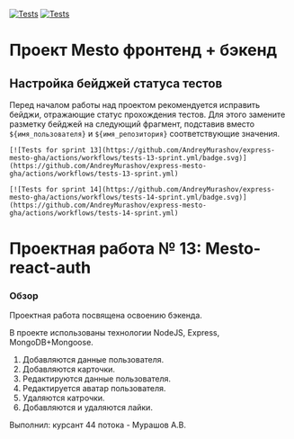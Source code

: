 [![Tests](https://github.com/yandex-praktikum/express-mesto-gha/actions/workflows/tests-13-sprint.yml/badge.svg)](https://github.com/yandex-praktikum/express-mesto-gha/actions/workflows/tests-13-sprint.yml) [![Tests](https://github.com/yandex-praktikum/express-mesto-gha/actions/workflows/tests-14-sprint.yml/badge.svg)](https://github.com/yandex-praktikum/express-mesto-gha/actions/workflows/tests-14-sprint.yml)
# Проект Mesto фронтенд + бэкенд



## Настройка бейджей статуса тестов
Перед началом работы над проектом рекомендуется исправить бейджи, отражающие статус прохождения тестов.
Для этого замените разметку бейджей на следующий фрагмент, подставив вместо `${имя_пользователя}` и `${имя_репозитория}` соответствующие значения.

```
[![Tests for sprint 13](https://github.com/AndreyMurashov/express-mesto-gha/actions/workflows/tests-13-sprint.yml/badge.svg)](https://github.com/AndreyMurashov/express-mesto-gha/actions/workflows/tests-13-sprint.yml) 

[![Tests for sprint 14](https://github.com/AndreyMurashov/express-mesto-gha/actions/workflows/tests-14-sprint.yml/badge.svg)](https://github.com/AndreyMurashov/express-mesto-gha/actions/workflows/tests-14-sprint.yml)
```


# Проектная работа № 13: Mesto-react-auth

### Обзор

Проектная работа посвящена освоению бэкенда.


В проекте использованы технологии NodeJS, Express, MongoDB+Mongoose.
1. Добавляются данные пользователя.
2. Добавляются карточки.
3. Редактируются данные пользователя.
4. Редактируется аватар пользователя.
5. Удаляются катрочки.
6. Добавляются и удаляются лайки.



Выполнил: курсант 44 потока - Мурашов А.В.
